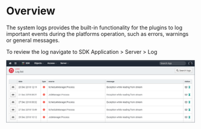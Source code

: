 ﻿<!--{"sort_order":1, "name": "overview", "label": "Overview"}-->
# Overview

The system logs provides the built-in functionality for the plugins to log important events during the platforms operation, such as errors, warnings or general messages.

To review the log navigate to SDK Application > Server > Log

![system log](doc-images\sdk-system-log.png)